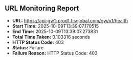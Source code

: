 ## URL Monitoring Report

- **URL:** https://api-gw1-prod1.fisglobal.com/gw/v1/health
- **Start Time:** 2025-10-09T13:39:07.170515
- **End Time:** 2025-10-09T13:39:07.273831
- **Total Time Taken:** 0.103316 seconds
- **HTTP Status Code:** 403
- **Status:** Failure
- **Failure Reason:** HTTP Status Code: 403
